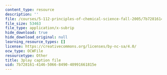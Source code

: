 ```yaml
---
content_type: resource
description: ''
file: /courses/5-112-principles-of-chemical-science-fall-2005/7b72816141465066849040991661815e_mJAf9OYfLV8.vtt
file_size: 53463
file_type: application/x-subrip
hide_download: true
hide_download_original: null
learning_resource_types: []
license: https://creativecommons.org/licenses/by-nc-sa/4.0/
ocw_type: OCWFile
resourcetype: Other
title: 3play caption file
uid: 7b728161-4146-5066-8490-40991661815e
---
```

